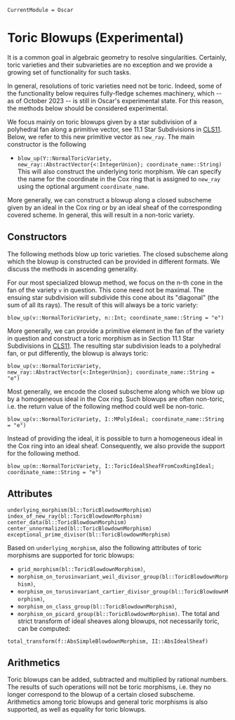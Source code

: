 ```@meta
CurrentModule = Oscar
```

# Toric Blowups (Experimental)

It is a common goal in algebraic geometry to resolve singularities. Certainly, toric varieties and their subvarieties are no exception and we provide a growing set of functionality for such tasks.

In general, resolutions of toric varieties need not be toric. Indeed, some of the functionality below requires
fully-fledge schemes machinery, which -- as of October 2023 -- is still in
Oscar's experimental state. For this reason, the methods below should be considered experimental.

We focus mainly on toric blowups given by a star subdivision of a polyhedral fan along a primitive vector, see 11.1 Star Subdivisions in [CLS11](@cite). Below, we refer to this new primitive
vector as `new_ray`.
The main constructor is the following
- `blow_up(Y::NormalToricVariety, new_ray::AbstractVector{<:IntegerUnion}; coordinate_name::String)`
This will also construct the underlying toric morphism. We can specify the name for the coordinate in the Cox ring that is assigned to `new_ray` using the optional argument `coordinate_name`.

More generally, we can construct a blowup along a closed subscheme given by an ideal in the Cox ring or by an ideal sheaf of the corresponding covered scheme. In general, this will result in a non-toric variety.


## Constructors

The following methods blow up toric varieties. The closed subscheme along which the blowup is constructed can be provided in different formats.
We discuss the methods in ascending generality.

For our most specialized blowup method, we focus on the n-th cone in the fan of the variety `v` in question.
This cone need not be maximal. The ensuing star subdivision will subdivide this cone about its "diagonal"
(the sum of all its rays). The result of this will always be a toric variety:
```@docs
blow_up(v::NormalToricVariety, n::Int; coordinate_name::String = "e")
```
More generally, we can provide a primitive element in the fan of the variety in question and construct a toric morphism as in Section 11.1 Star Subdivisions in [CLS11](@cite). The resulting
star subdivision leads to a polyhedral fan, or put differently, the blowup is always toric:
```@docs
blow_up(v::NormalToricVariety, new_ray::AbstractVector{<:IntegerUnion}; coordinate_name::String = "e")
```
Most generally, we encode the closed subscheme along which we blow up by a homogeneous ideal in the Cox ring.
Such blowups are often non-toric, i.e. the return value of the following method
could well be non-toric.
```@docs
blow_up(v::NormalToricVariety, I::MPolyIdeal; coordinate_name::String = "e")
```
Instead of providing the ideal, it is possible to turn a homogeneous ideal in the Cox ring into an
ideal sheaf. Consequently, we also provide the support for the following method.
```@docs
blow_up(m::NormalToricVariety, I::ToricIdealSheafFromCoxRingIdeal; coordinate_name::String = "e")
```


## Attributes

```@docs
underlying_morphism(bl::ToricBlowdownMorphism)
index_of_new_ray(bl::ToricBlowdownMorphism)
center_data(bl::ToricBlowdownMorphism)
center_unnormalized(bl::ToricBlowdownMorphism)
exceptional_prime_divisor(bl::ToricBlowdownMorphism)
```
Based on `underlying_morphism`, also the following attributes of toric morphisms are supported for toric blowups:
- `grid_morphism(bl::ToricBlowdownMorphism)`,
- `morphism_on_torusinvariant_weil_divisor_group(bl::ToricBlowdownMorphism)`,
- `morphism_on_torusinvariant_cartier_divisor_group(bl::ToricBlowdownMorphism)`,
- `morphism_on_class_group(bl::ToricBlowdownMorphism)`,
- `morphism_on_picard_group(bl::ToricBlowdownMorphism)`.
The total and strict transform of ideal sheaves along blowups, not necessarily toric, can be computed:
```@docs
total_transform(f::AbsSimpleBlowdownMorphism, II::AbsIdealSheaf)
```


## Arithmetics

Toric blowups can be added, subtracted and multiplied by rational numbers. The results of such
operations will not be toric morphisms, i.e. they no longer correspond to the blowup of a certain closed subscheme. Arithmetics
among toric blowups and general toric morphisms is also supported, as well as equality for toric blowups.
